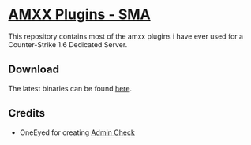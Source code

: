 [AMXX Plugins - SMA][github]
====================

This repository contains most of the amxx plugins i have ever used for a Counter-Strike 1.6 Dedicated Server.

Download
--------
The latest binaries can be found [here](https://github.com/Jessyy/amxx-plugins-sma/releases).

Credits
-------
- OneEyed for creating [Admin Check](https://forums.alliedmods.net/showthread.php?p=230189)

[github]: https://github.com/Jessyy/amxx-plugins-sma
